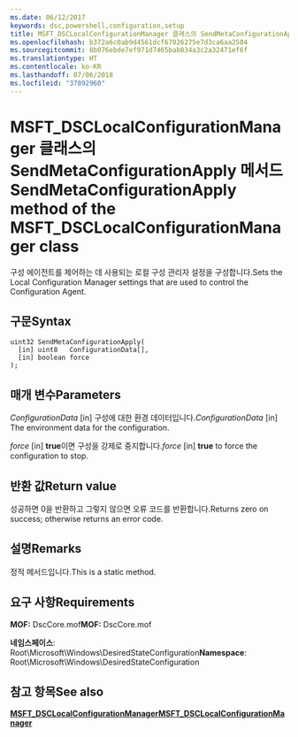 ```yaml
---
ms.date: 06/12/2017
keywords: dsc,powershell,configuration,setup
title: MSFT_DSCLocalConfigurationManager 클래스의 SendMetaConfigurationApply 메서드
ms.openlocfilehash: b372a6c0ab9d4561dcf67026275e7d3ca6aa2584
ms.sourcegitcommit: 8b076ebde7ef971d7465bab834a3c2a32471ef6f
ms.translationtype: HT
ms.contentlocale: ko-KR
ms.lasthandoff: 07/06/2018
ms.locfileid: "37892960"
---
```

# <a name="sendmetaconfigurationapply-method-of-the-msftdsclocalconfigurationmanager-class"></a><span data-ttu-id="d8ff8-103">MSFT_DSCLocalConfigurationManager 클래스의 SendMetaConfigurationApply 메서드</span><span class="sxs-lookup"><span data-stu-id="d8ff8-103">SendMetaConfigurationApply method of the MSFT_DSCLocalConfigurationManager class</span></span>

<span data-ttu-id="d8ff8-104">구성 에이전트를 제어하는 데 사용되는 로컬 구성 관리자 설정을 구성합니다.</span><span class="sxs-lookup"><span data-stu-id="d8ff8-104">Sets the Local Configuration Manager settings that are used to control the Configuration Agent.</span></span>

## <a name="syntax"></a><span data-ttu-id="d8ff8-105">구문</span><span class="sxs-lookup"><span data-stu-id="d8ff8-105">Syntax</span></span>

```mof
uint32 SendMetaConfigurationApply(
  [in] uint8   ConfigurationData[],
  [in] boolean force
);
```

## <a name="parameters"></a><span data-ttu-id="d8ff8-106">매개 변수</span><span class="sxs-lookup"><span data-stu-id="d8ff8-106">Parameters</span></span>

<span data-ttu-id="d8ff8-107">*ConfigurationData* \[in\] 구성에 대한 환경 데이터입니다.</span><span class="sxs-lookup"><span data-stu-id="d8ff8-107">*ConfigurationData* \[in\] The environment data for the configuration.</span></span>

<span data-ttu-id="d8ff8-108">*force* \[in\] **true**이면 구성을 강제로 중지합니다.</span><span class="sxs-lookup"><span data-stu-id="d8ff8-108">*force* \[in\] **true** to force the configuration to stop.</span></span>

## <a name="return-value"></a><span data-ttu-id="d8ff8-109">반환 값</span><span class="sxs-lookup"><span data-stu-id="d8ff8-109">Return value</span></span>

<span data-ttu-id="d8ff8-110">성공하면 0을 반환하고 그렇지 않으면 오류 코드를 반환합니다.</span><span class="sxs-lookup"><span data-stu-id="d8ff8-110">Returns zero on success; otherwise returns an error code.</span></span>

## <a name="remarks"></a><span data-ttu-id="d8ff8-111">설명</span><span class="sxs-lookup"><span data-stu-id="d8ff8-111">Remarks</span></span>

<span data-ttu-id="d8ff8-112">정적 메서드입니다.</span><span class="sxs-lookup"><span data-stu-id="d8ff8-112">This is a static method.</span></span>

## <a name="requirements"></a><span data-ttu-id="d8ff8-113">요구 사항</span><span class="sxs-lookup"><span data-stu-id="d8ff8-113">Requirements</span></span>

<span data-ttu-id="d8ff8-114">**MOF:** DscCore.mof</span><span class="sxs-lookup"><span data-stu-id="d8ff8-114">**MOF:** DscCore.mof</span></span>

<span data-ttu-id="d8ff8-115">**네임스페이스**: Root\Microsoft\Windows\DesiredStateConfiguration</span><span class="sxs-lookup"><span data-stu-id="d8ff8-115">**Namespace**: Root\Microsoft\Windows\DesiredStateConfiguration</span></span>

## <a name="see-also"></a><span data-ttu-id="d8ff8-116">참고 항목</span><span class="sxs-lookup"><span data-stu-id="d8ff8-116">See also</span></span>

[<span data-ttu-id="d8ff8-117">**MSFT_DSCLocalConfigurationManager**</span><span class="sxs-lookup"><span data-stu-id="d8ff8-117">**MSFT_DSCLocalConfigurationManager**</span></span>](msft-dsclocalconfigurationmanager.md)